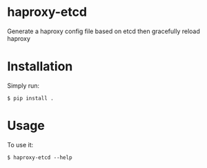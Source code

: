 # haproxy-etcd

Generate a haproxy config file based on etcd then gracefully reload haproxy


# Installation

Simply run:

    $ pip install .


# Usage

To use it:

    $ haproxy-etcd --help

